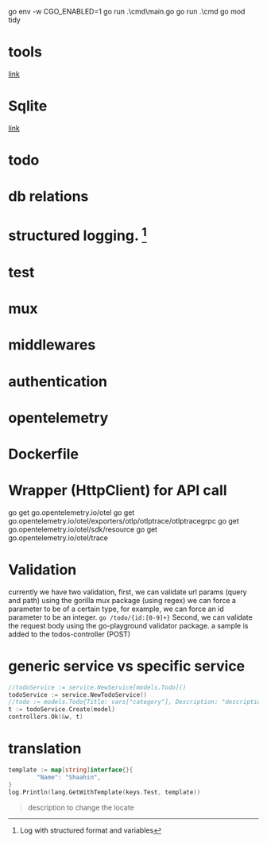 go env -w CGO_ENABLED=1
go run .\cmd\main.go
go run .\cmd
go mod tidy

# tools
[link](https://github.com/avelino/awesome-go)


# Sqlite
[link](https://jmeubank.github.io/tdm-gcc/download/)

# todo

# db relations

# structured logging. [^1]

# test

# mux

# middlewares

# authentication

# opentelemetry

# Dockerfile

# Wrapper (HttpClient) for API call

go get go.opentelemetry.io/otel
go get go.opentelemetry.io/otel/exporters/otlp/otlptrace/otlptracegrpc
go get go.opentelemetry.io/otel/sdk/resource
go get go.opentelemetry.io/otel/trace

# Validation

currently we have two validation, first, we can validate url params (query and path) using the gorilla mux package (using regex)
we can force a parameter to be of a certain type, for example, we can force an id parameter to be an integer.
`go /todo/{id:[0-9]+}`
Second, we can validate the request body using the go-playground validator package.
a sample is added to the todos-controller (POST)

# generic service vs specific service
```go
//todoService := service.NewService[models.Todo]()
todoService := service.NewTodoService()
//todo := models.Todo{Title: vars["category"], Description: "description"}
t := todoService.Create(model)
controllers.Ok(&w, t)
```

# translation
```go
template := map[string]interface{}{
		"Name": "Shaahin",
}
log.Println(lang.GetWithTemplate(keys.Test, template))
```
> description
to change the locate


[^1]: Log with structured format and variables

